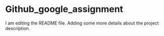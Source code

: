 # Github_google_assignment
I am editing the README file. Adding some more details about the project description.
